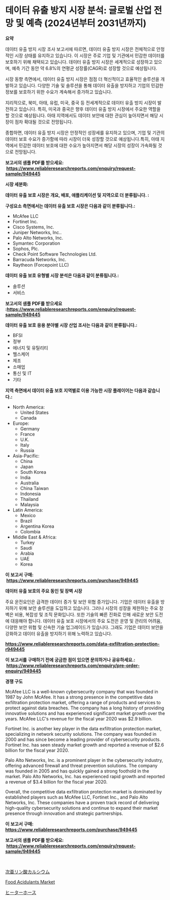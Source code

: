 <p><h1>데이터 유출 방지 시장 분석: 글로벌 산업 전망 및 예측 (2024년부터 2031년까지)</h1></p><p><strong>요약</strong></p>
<p><p>데이터 유출 방지 시장 조사 보고서에 따르면, 데이터 유출 방지 시장은 전체적으로 안정적인 시장 상태를 유지하고 있습니다. 이 시장은 주로 기업 및 기관에서 민감한 데이터를 보호하기 위해 채택되고 있습니다. 데이터 유출 방지 시장은 세계적으로 성장하고 있으며, 예측 기간 동안 약 6.8%의 연평균 성장률(CAGR)로 성장할 것으로 예상됩니다.</p><p>시장 동향 측면에서, 데이터 유출 방지 시장은 점점 더 혁신적이고 효율적인 솔루션을 개발하고 있습니다. 다양한 기술 및 솔루션을 통해 데이터 유출을 방지하고 기업의 민감한 정보를 보호하기 위한 수요가 계속해서 증가하고 있습니다.</p><p>지리적으로, 북미, 아태, 유럽, 미국, 중국 등 전세계적으로 데이터 유출 방지 시장이 발전하고 있습니다. 특히, 미국과 중국은 향후 데이터 유출 방지 시장에서 주요한 역할을 할 것으로 예상됩니다. 아태 지역에서도 데이터 보안에 대한 관심이 높아지면서 해당 시장이 점차 확대될 것으로 전망됩니다.</p><p>종합하면, 데이터 유출 방지 시장은 안정적인 성장세를 유지하고 있으며, 기업 및 기관의 데이터 보호 수요가 증가함에 따라 시장이 더욱 성장할 것으로 예상됩니다.특히, 아태 지역에서 민감한 데이터 보호에 대한 수요가 높아지면서 해당 시장의 성장이 가속화될 것으로 전망됩니다.</p></p>
<p><strong>보고서의 샘플 PDF를 받으세요: &nbsp;<a href="https://www.reliableresearchreports.com/enquiry/request-sample/949445">https://www.reliableresearchreports.com/enquiry/request-sample/949445</a></strong></p>
<p><strong>시장 세분화:</strong></p>
<p><strong> 데이터 유출 보호 시장은 개요, 배포, 애플리케이션 및 지역으로 더 분류됩니다. :</strong></p>
<p><strong>구성요소 측면에서는 데이터 유출 보호 시장은 다음과 같이 분류됩니다.:</strong></p>
<p><ul><li>McAfee LLC</li><li>Fortinet Inc.</li><li>Cisco Systems, Inc.</li><li>Juniper Networks, Inc..</li><li>Palo Alto Networks, Inc.</li><li>Symantec Corporation</li><li>Sophos, Plc.</li><li>Check Point Software Technologies Ltd.</li><li>Barracuda Networks, Inc.</li><li>Raytheon (Forcepoint LLC)</li></ul></p>
<p><strong> 데이터 유출 보호 유형별 시장 분석은 다음과 같이 분류됩니다.:</strong></p>
<p><ul><li>솔루션</li><li>서비스</li></ul></p>
<p><strong>보고서의 샘플 PDF를 받으세요 :<a href="https://www.reliableresearchreports.com/enquiry/request-sample/949445">https://www.reliableresearchreports.com/enquiry/request-sample/949445</a></strong></p>
<p><strong> 데이터 유출 보호 응용 분야별 시장 산업 조사는 다음과 같이 분류됩니다.:</strong></p>
<p><ul><li>BFSI</li><li>정부</li><li>에너지 및 유틸리티</li><li>헬스케어</li><li>제조</li><li>소매업</li><li>통신 및 IT</li><li>기타</li></ul></p>
<p><strong>지역 측면에서 데이터 유출 보호 지역별로 이용 가능한 시장 플레이어는 다음과 같습니다.:</strong></p>
<p><ul>
    <li>
        North America:
        <ul>
            <li>United States</li>
            <li>Canada</li>
        </ul>
    </li>
    <li>
        Europe:
        <ul>
            <li>Germany</li>
            <li>France</li>
            <li>U.K.</li>
            <li>Italy</li>
            <li>Russia</li>
        </ul>
    </li>
    <li>
        Asia-Pacific:
        <ul>
            <li>China</li>
            <li>Japan</li>
            <li>South Korea</li>
            <li>India</li>
            <li>Australia</li>
            <li>China Taiwan</li>
            <li>Indonesia</li>
            <li>Thailand</li>
            <li>Malaysia</li>
        </ul>
    </li>
    <li>
        Latin America:
        <ul>
            <li>Mexico</li>
            <li>Brazil</li>
            <li>Argentina Korea</li>
            <li>Colombia</li>
        </ul>
    </li>
    <li>
        Middle East & Africa:
        <ul>
            <li>Turkey</li>
            <li>Saudi</li>
            <li>Arabia</li>
            <li>UAE</li>
            <li>Korea</li>
        </ul>
    </li>
    </ul></p>
<p><strong>이 보고서 구매: &nbsp;<a href="https://www.reliableresearchreports.com/purchase/949445">https://www.reliableresearchreports.com/purchase/949445</a></strong></p>
<p><strong>데이터 유출 보호의 주요 동인 및 장벽 시장</strong></p>
<p><p>주요 운전요인은 급격한 데이터 증가 및 보안 위협 증가입니다. 기업은 데이터 유출을 방지하기 위해 보안 솔루션을 도입하고 있습니다. 그러나 시장의 성장을 제한하는 주요 장벽은 비용, 복잡성 및 조직 문화입니다. 또한 기술의 빠른 진화로 인해 새로운 보안 도전에 대응해야 합니다. 데이터 유출 보호 시장에서의 주요 도전은 운영 및 관리의 어려움, 다양한 보안 위협 및 신속한 기술 업그레이드가 있습니다. 그래도 기업은 데이터 보안을 강화하고 데이터 유출을 방지하기 위해 노력하고 있습니다.</p></p>
<p><strong><a href="https://www.reliableresearchreports.com/data-exfiltration-protection-r949445">https://www.reliableresearchreports.com/data-exfiltration-protection-r949445</a></strong></p>
<p><strong>이 보고서를 구매하기 전에 궁금한 점이 있으면 문의하거나 공유하세요.: &nbsp;<a href="https://www.reliableresearchreports.com/enquiry/pre-order-enquiry/949445">https://www.reliableresearchreports.com/enquiry/pre-order-enquiry/949445</a></strong></p>
<p><strong>경쟁 구도</strong></p>
<p><p>McAfee LLC is a well-known cybersecurity company that was founded in 1987 by John McAfee. It has a strong presence in the competitive data exfiltration protection market, offering a range of products and services to protect against data breaches. The company has a long history of providing innovative solutions and has experienced significant market growth over the years. McAfee LLC's revenue for the fiscal year 2020 was $2.9 billion.</p><p>Fortinet Inc. is another key player in the data exfiltration protection market, specializing in network security solutions. The company was founded in 2000 and has since become a leading provider of cybersecurity products. Fortinet Inc. has seen steady market growth and reported a revenue of $2.6 billion for the fiscal year 2020.</p><p>Palo Alto Networks, Inc. is a prominent player in the cybersecurity industry, offering advanced firewall and threat prevention solutions. The company was founded in 2005 and has quickly gained a strong foothold in the market. Palo Alto Networks, Inc. has experienced rapid growth and reported a revenue of $3.4 billion for the fiscal year 2020.</p><p>Overall, the competitive data exfiltration protection market is dominated by established players such as McAfee LLC, Fortinet Inc., and Palo Alto Networks, Inc. These companies have a proven track record of delivering high-quality cybersecurity solutions and continue to expand their market presence through innovation and strategic partnerships.</p></p>
<p><strong>이 보고서 구매: &nbsp; <a href="https://www.reliableresearchreports.com/purchase/949445">https://www.reliableresearchreports.com/purchase/949445</a></strong></p>
<p><strong>보고서의 샘플 PDF를 받으세요: &nbsp;<a href="https://www.reliableresearchreports.com/enquiry/request-sample/949445">https://www.reliableresearchreports.com/enquiry/request-sample/949445</a></strong><strong></strong></p>
<p>&nbsp;</p>
<p><p><a href="https://medium.com/@austincooper525/%E3%82%AB%E3%83%AB%E3%82%B7%E3%82%A6%E3%83%A0%E3%83%92%E3%83%9D%E3%83%AA%E3%83%9B%E3%82%B9%E3%83%95%E3%82%A3%E3%83%83%E3%83%88%E5%B8%82%E5%A0%B4%E3%82%B7%E3%82%A7%E3%82%A2%E3%81%AE%E6%8E%A8%E7%A7%BB%E3%81%A8%E5%B8%82%E5%A0%B4%E6%88%90%E9%95%B7%E3%83%88%E3%83%AC%E3%83%B3%E3%83%89-2024%E5%B9%B4-2031%E5%B9%B4-4f10fa90bea7">次亜リン酸カルシウム</a></p><p><a href="https://florentine-yuzu-f42.notion.site/Food-Acidulants-Market-Provides-Detailed-Segmentation-of-this-Market-based-on-Type-Application-and-48b092adf0ed4319933969098a84be71">Food Acidulants Market</a></p><p><a href="https://medium.com/@fosterfahey38/%E3%83%92%E3%83%BC%E3%82%BF%E3%83%BC%E3%83%9B%E3%83%BC%E3%82%B9%E5%B8%82%E5%A0%B4%E3%81%AE%E8%AA%BF%E6%9F%BB%E5%A0%B1%E5%91%8A%E6%9B%B8-%E3%81%9D%E3%81%AE%E6%AD%B4%E5%8F%B2%E3%81%A8%E4%BA%88%E6%B8%AC2031%E5%B9%B4%E3%81%BE%E3%81%A7%E3%81%AE2024-a1f33c8a4e76">ヒーターホース</a></p></p>